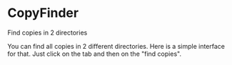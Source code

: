 # CopyFinder
Find copies in 2 directories

You can find all copies in 2 different directories. Here is a simple interface for that. Just click on the tab and then on the "find copies".
